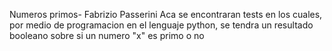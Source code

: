 Numeros primos- Fabrizio Passerini
Aca se encontraran tests en los cuales, por medio de programacion en el lenguaje python, se tendra un resultado booleano sobre si un numero "x" es primo o no
